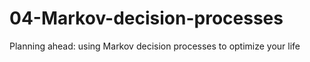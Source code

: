 # 04-Markov-decision-processes
Planning ahead: using Markov decision processes to optimize your life
